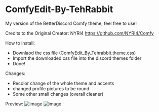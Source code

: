 # ComfyEdit-By-TehRabbit
My version of the BetterDiscord Comfy theme, feel free to use!

Credits to the Original Creator: NYRI4 https://github.com/NYRI4/Comfy

How to install:
- Downlaod the css file (ComfyEdit_By_Tehrabbit.theme.css)
- Import the downloaded css file into the discord themes folder
- Done!

Changes:
- Recolor change of the whole theme and accents 
- changed profile pictures to be round
- Some other small changes (overall cleaner)

Preview:
![image](https://user-images.githubusercontent.com/57992120/149061126-bfd456ad-8d48-4b05-a49c-6569c6ed1d19.png)
![image](https://user-images.githubusercontent.com/57992120/149061276-001df9ce-42c5-4e60-a410-bf38ecb17d39.png)
